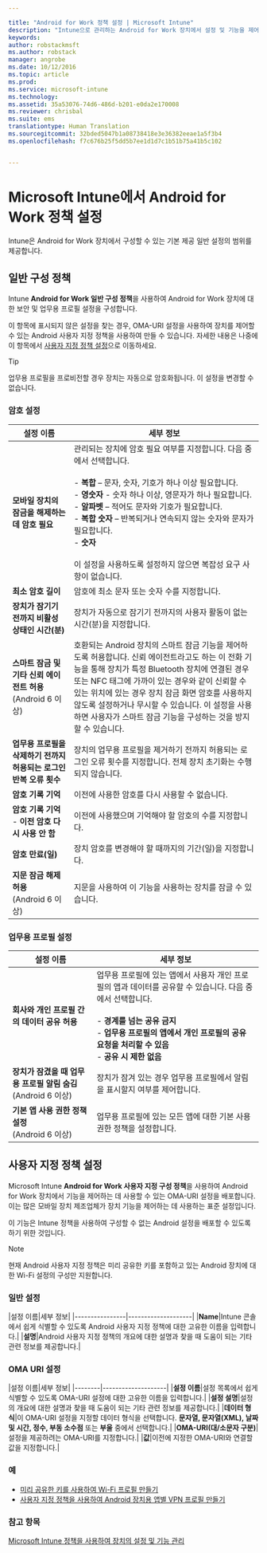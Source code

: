 ```yaml
---

title: "Android for Work 정책 설정 | Microsoft Intune"
description: "Intune으로 관리하는 Android for Work 장치에서 설정 및 기능을 제어하는 정책을 만듭니다."
keywords: 
author: robstackmsft
ms.author: robstack
manager: angrobe
ms.date: 10/12/2016
ms.topic: article
ms.prod: 
ms.service: microsoft-intune
ms.technology: 
ms.assetid: 35a53076-74d6-486d-b201-e0da2e170008
ms.reviewer: chrisbal
ms.suite: ems
translationtype: Human Translation
ms.sourcegitcommit: 32bded5047b1a08738418e3e36382eeae1a5f3b4
ms.openlocfilehash: f7c676b25f5dd5b7ee1d1d7c1b51b75a41b5c102


---
```


# Microsoft Intune에서 Android for Work 정책 설정

Intune은 Android for Work 장치에서 구성할 수 있는 기본 제공 일반 설정의 범위를 제공합니다.

## 일반 구성 정책

Intune **Android for Work 일반 구성 정책**을 사용하여 Android for Work 장치에 대한 보안 및 업무용 프로필 설정을 구성합니다.

이 항목에 표시되지 않은 설정을 찾는 경우, OMA-URI 설정을 사용하여 장치를 제어할 수 있는 Android 사용자 지정 정책을 사용하여 만들 수 있습니다. 자세한 내용은 나중에 이 항목에서 [사용자 지정 정책 설정](#custom-policy-settings)으로 이동하세요.

> [!TIP]
> 업무용 프로필을 프로비전할 경우 장치는 자동으로 암호화됩니다. 이 설정을 변경할 수 없습니다.

### 암호 설정

|설정 이름|세부 정보|
|----------------|-|
|**모바일 장치의 잠금을 해제하는 데 암호 필요**|관리되는 장치에 암호 필요 여부를 지정합니다. 다음 중에서 선택합니다.<br><br>- **복합** – 문자, 숫자, 기호가 하나 이상 필요합니다.<br>- **영숫자** - 숫자 하나 이상, 영문자가 하나 필요합니다.<br>- **알파벳** – 적어도 문자와 기호가 필요합니다.<br>- **복합 숫자** – 반복되거나 연속되지 않는 숫자와 문자가 필요합니다.<br>- **숫자**<br><br>이 설정을 사용하도록 설정하지 않으면 복잡성 요구 사항이 없습니다.|
|**최소 암호 길이**|암호에 최소 문자 또는 숫자 수를 지정합니다.|
|**장치가 잠기기 전까지 비활성 상태인 시간(분)**|장치가 자동으로 잠기기 전까지의 사용자 활동이 없는 시간(분)을 지정합니다.|
|**스마트 잠금 및 기타 신뢰 에이전트 허용**<br>(Android 6 이상)|호환되는 Android 장치의 스마트 잠금 기능을 제어하도록 허용합니다. 신뢰 에이전트라고도 하는 이 전화 기능을 통해 장치가 특정 Bluetooth 장치에 연결된 경우 또는 NFC 태그에 가까이 있는 경우와 같이 신뢰할 수 있는 위치에 있는 경우 장치 잠금 화면 암호를 사용하지 않도록 설정하거나 무시할 수 있습니다. 이 설정을 사용하면 사용자가 스마트 잠금 기능을 구성하는 것을 방지할 수 있습니다.|
|**업무용 프로필을 삭제하기 전까지 허용되는 로그인 반복 오류 횟수**|장치의 업무용 프로필을 제거하기 전까지 허용되는 로그인 오류 횟수를 지정합니다. 전체 장치 초기화는 수행되지 않습니다.|
|**암호 기록 기억**|이전에 사용한 암호를 다시 사용할 수 없습니다.|
|**암호 기록 기억** - **이전 암호 다시 사용 안 함**|이전에 사용했으며 기억해야 할 암호의 수를 지정합니다.|
|**암호 만료(일)**|장치 암호를 변경해야 할 때까지의 기간(일)을 지정합니다.|
|**지문 잠금 해제 허용**<br>(Android 6 이상)|지문을 사용하여 이 기능을 사용하는 장치를 잠글 수 있습니다.|


### 업무용 프로필 설정

|설정 이름|세부 정보|
|----------------|-|
|**회사와 개인 프로필 간의 데이터 공유 허용**|업무용 프로필에 있는 앱에서 사용자 개인 프로필의 앱과 데이터를 공유할 수 있습니다. 다음 중에서 선택합니다.<br><br>- **경계를 넘는 공유 금지**<br>- **업무용 프로필의 앱에서 개인 프로필의 공유 요청을 처리할 수 있음**<br>- **공유 시 제한 없음**|
|**장치가 잠겼을 때 업무용 프로필 알림 숨김**<br>(Android 6 이상)|장치가 잠겨 있는 경우 업무용 프로필에서 알림을 표시할지 여부를 제어합니다.|
|**기본 앱 사용 권한 정책 설정**<br>(Android 6 이상)|업무용 프로필에 있는 모든 앱에 대한 기본 사용 권한 정책을 설정합니다.|




## 사용자 지정 정책 설정
Microsoft Intune **Android for Work 사용자 지정 구성 정책**을 사용하여 Android for Work 장치에서 기능을 제어하는 데 사용할 수 있는 OMA-URI 설정을 배포합니다. 이는 많은 모바일 장치 제조업체가 장치 기능을 제어하는 데 사용하는 표준 설정입니다.

이 기능은 Intune 정책을 사용하여 구성할 수 없는 Android 설정을 배포할 수 있도록 하기 위한 것입니다.

> [!NOTE]
> 현재 Android 사용자 지정 정책은 미리 공유한 키를 포함하고 있는 Android 장치에 대 한 Wi-Fi 설정의 구성만 지원합니다.

### 일반 설정

|설정 이름|세부 정보|
    |----------------|--------------------|
    |**Name**|Intune 콘솔에서 쉽게 식별할 수 있도록 Android 사용자 지정 정책에 대한 고유한 이름을 입력합니다.|
    |**설명**|Android 사용자 지정 정책의 개요에 대한 설명과 찾을 때 도움이 되는 기타 관련 정보를 제공합니다.|

### OMA URI 설정

   |설정 이름|세부 정보|
    |--------|--------------------|
    |**설정 이름**|설정 목록에서 쉽게 식별할 수 있도록 OMA-URI 설정에 대한 고유한 이름을 입력합니다.|
    |**설정 설명**|설정의 개요에 대한 설명과 찾을 때 도움이 되는 기타 관련 정보를 제공합니다.|
    |**데이터 형식**|이 OMA-URI 설정을 지정할 데이터 형식을 선택합니다. **문자열, 문자열(XML), 날짜 및 시간, 정수, 부동 소수점** 또는 **부울** 중에서 선택합니다.|
    |**OMA-URI(대/소문자 구분)**|설정을 제공하려는 OMA-URI를 지정합니다.|
    |**값**|이전에 지정한 OMA-URI와 연결할 값을 지정합니다.|

### 예

- [미리 공유한 키를 사용하여 Wi-Fi 프로필 만들기](pre-shared-key-wi-fi-profile.md)
- [사용자 지정 정책을 사용하여 Android 장치용 앱별 VPN 프로필 만들기](per-app-vpn-for-android-pulse-secure.md)

### 참고 항목
[Microsoft Intune 정책을 사용하여 장치의 설정 및 기능 관리](manage-settings-and-features-on-your-devices-with-microsoft-intune-policies.md)


<!--HONumber=Oct16_HO2-->


